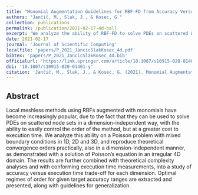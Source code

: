 ```yaml
---
title: "Monomial Augmentation Guidelines for RBF-FD from Accuracy Versus Computational Time Perspective"
authors: "Jančič, M., Slak, J., & Kosec, G."
collection: publications
permalink: /publication/2021-02-17-4d-ball
excerpt: 'We analyze the ability of RBF-FD to solve PDEs on scattered node sets in a dimension-independent way, with the ability to easily control the order of the method, but at a greater cost to execution time.'
date: 2021-02-17
journal: 'Journal of Scientific Computing'
localfile: 'papers/P_2021_JancicSlakKosec_4d.pdf'
bibtex: 'papers/P_2021_JancicSlakKosec_4d.bib'
officialurl: 'https://link.springer.com/article/10.1007/s10915-020-01401-y'
doi: '10.1007/s10915-020-01401-y'
citation: 'Jančič, M., Slak, J., & Kosec, G. (2021). Monomial Augmentation Guidelines for RBF-FD from Accuracy Versus Computational Time Perspective. Journal of Scientific Computing, 87(1), 1-18.'
---
```


## Abstract

Local meshless methods using RBFs augmented with monomials have become increasingly popular, due to the fact that they can be used to solve PDEs on scattered node sets in a dimension-independent way, with the ability to easily control the order of the method, but at a greater cost to execution time. We analyze this ability on a Poisson problem with mixed boundary conditions in 1D, 2D and 3D, and reproduce theoretical convergence orders practically, also in a dimension-independent manner, as demonstrated with a solution of Poisson’s equation in an irregular 4D domain. The results are further combined with theoretical complexity analyses and with conforming execution time measurements, into a study of accuracy versus execution time trade-off for each dimension. Optimal regimes of order for given target accuracy ranges are extracted and presented, along with guidelines for generalization.
